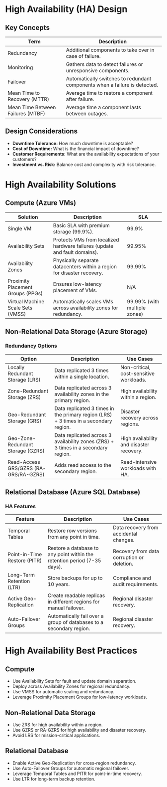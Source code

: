 # High Availability (HA) Design
## Key Concepts
| **Term**                     | **Description**                                                                 |
|------------------------------|---------------------------------------------------------------------------------|
| Redundancy                   | Additional components to take over in case of failure.                         |
| Monitoring                   | Gathers data to detect failures or unresponsive components.                    |
| Failover                     | Automatically switches to redundant components when a failure is detected.      |
| Mean Time to Recovery (MTTR) | Average time to restore a component after failure.                             |
| Mean Time Between Failures (MTBF) | Average time a component lasts between outages.                          |

## Design Considerations
- **Downtime Tolerance:** How much downtime is acceptable?
- **Cost of Downtime:** What is the financial impact of downtime?
- **Customer Requirements:** What are the availability expectations of your customers?
- **Investment vs. Risk:** Balance cost and complexity with risk tolerance.

# High Availability Solutions
## Compute (Azure VMs)
| **Solution**                     | **Description**                                                                 | **SLA**       |
|----------------------------------|---------------------------------------------------------------------------------|---------------|
| Single VM                        | Basic SLA with premium storage (99.9%).                                         | 99.9%         |
| Availability Sets                | Protects VMs from localized hardware failures (update and fault domains).       | 99.95%        |
| Availability Zones               | Physically separate datacenters within a region for disaster recovery.          | 99.99%        |
| Proximity Placement Groups (PPGs)| Ensures low-latency placement of VMs.                                           | N/A           |
| Virtual Machine Scale Sets (VMSS)| Automatically scales VMs across availability zones for redundancy.              | 99.99% (with multiple zones) |

## Non-Relational Data Storage (Azure Storage)
### Redundancy Options
| **Option**                     | **Description**                                                                 | **Use Cases**                                   |
|--------------------------------|---------------------------------------------------------------------------------|------------------------------------------------|
| Locally Redundant Storage (LRS)| Data replicated 3 times within a single location.                               | Non-critical, cost-sensitive workloads.        |
| Zone-Redundant Storage (ZRS)   | Data replicated across 3 availability zones in the primary region.              | High availability within a region.             |
| Geo-Redundant Storage (GRS)    | Data replicated 3 times in the primary region (LRS) + 3 times in a secondary region. | Disaster recovery across regions.             |
| Geo-Zone-Redundant Storage (GZRS) | Data replicated across 3 availability zones (ZRS) + 3 times in a secondary region. | High availability and disaster recovery.      |
| Read-Access GRS/GZRS (RA-GRS/RA-GZRS) | Adds read access to the secondary region.                              | Read-intensive workloads with HA.             |

## Relational Database (Azure SQL Database)
### HA Features
| **Feature**                     | **Description**                                                                 | **Use Cases**                                   |
|--------------------------------|---------------------------------------------------------------------------------|------------------------------------------------|
| Temporal Tables                | Restore row versions from any point in time.                                    | Data recovery from accidental changes.         |
| Point-in-Time Restore (PITR)   | Restore a database to any point within the retention period (7-35 days).        | Recovery from data corruption or deletion.     |
| Long-Term Retention (LTR)      | Store backups for up to 10 years.                                              | Compliance and audit requirements.             |
| Active Geo-Replication         | Create readable replicas in different regions for manual failover.              | Regional disaster recovery.                    |
| Auto-Failover Groups           | Automatically fail over a group of databases to a secondary region.             | Regional disaster recovery.                    |

# High Availability Best Practices
## Compute
- Use Availability Sets for fault and update domain separation.
- Deploy across Availability Zones for regional redundancy.
- Use VMSS for automatic scaling and redundancy.
- Leverage Proximity Placement Groups for low-latency workloads.

## Non-Relational Data Storage
- Use ZRS for high availability within a region.
- Use GZRS or RA-GZRS for high availability and disaster recovery.
- Avoid LRS for mission-critical applications.

## Relational Database
- Enable Active Geo-Replication for cross-region redundancy.
- Use Auto-Failover Groups for automatic regional failover.
- Leverage Temporal Tables and PITR for point-in-time recovery.
- Use LTR for long-term backup retention.
